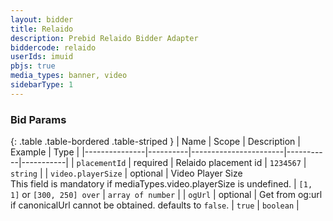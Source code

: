 ```yaml
---
layout: bidder
title: Relaido
description: Prebid Relaido Bidder Adapter
biddercode: relaido
userIds: imuid
pbjs: true
media_types: banner, video
sidebarType: 1
---
```


### Bid Params

{: .table .table-bordered .table-striped }
| Name          | Scope    | Description           | Example   | Type      |
|---------------|----------|-----------------------|-----------|-----------|
| `placementId` | required | Relaido placement id  | `1234567` | `string`  |
| `video.playerSize` | optional | Video Player Size<br/>This field is mandatory if mediaTypes.video.playerSize is undefined. | `[1, 1]` or `[300, 250] over` | `array of number` |
| `ogUrl` | optional | Get from og:url if canonicalUrl cannot be obtained. defaults to `false`.  | `true` | `boolean`  |
